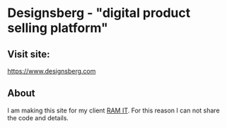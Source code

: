 # Designsberg - "digital product selling platform"
## Visit site:
https://www.designsberg.com
## About
I am making this site for my client <a href="https://www.ramitbd.com">RAM IT</a>.
For this reason I can not share the code and details.


